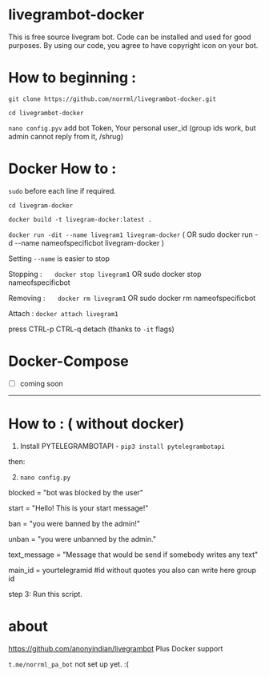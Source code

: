 # livegrambot-docker
This is free source livegram bot. Code can be installed and used for good purposes. By using our code, you agree to have copyright icon on your bot.

# How to beginning :

` git clone https://github.com/norrml/livegrambot-docker.git `

` cd livegrambot-docker `

` nano config.pyv ` add bot Token, Your personal  user_id (group ids work, but admin cannot reply from it, /shrug)


# Docker How to :

` sudo ` before each line if required. 

` cd livegram-docker `

` docker build -t livegram-docker:latest . `


` docker run -dit --name livegram1 livegram-docker `  ( OR sudo docker run -d --name nameofspecificbot livegram-docker )

Setting `--name` is easier to stop

Stopping : `    docker stop livegram1 `  OR  sudo docker stop nameofspecificbot

Removing : `    docker rm livegram1 ` OR  sudo docker rm nameofspecificbot

Attach : ` docker attach livegram1 `

press CTRL-p CTRL-q  detach (thanks to `-it` flags)

# Docker-Compose

- [ ] coming soon


---

# How to : ( without docker)
1.  Install PYTELEGRAMBOTAPI - `pip3 install pytelegrambotapi`

then:

2. `nano config.py  `

blocked = "bot was blocked by the user"

start = "Hello! This is your start message!"

ban = "you were banned by the admin!"

unban = "you were unbanned by the admin."

text_message = "Message that would be send if somebody writes any text"

main_id = yourtelegramid #id without quotes you also can write here group id


step 3: Run this script.


# about
https://github.com/anonyindian/livegrambot Plus Docker support

` t.me/norrml_pa_bot ` not set up yet. :(
